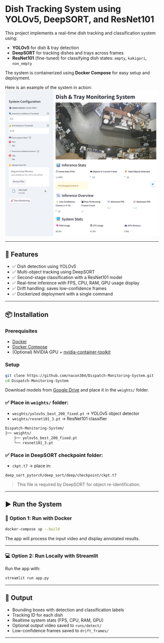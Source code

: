 # Dish Tracking System using YOLOv5, DeepSORT, and ResNet101

This project implements a real-time dish tracking and classification system using:

- **YOLOv5** for dish & tray detection
- **DeepSORT** for tracking dishes and trays across frames
- **ResNet101** (fine-tuned) for classifying dish states: `empty`, `kakigori`, `non_empty`

The system is containerized using **Docker Compose** for easy setup and deployment.

Here is an example of the system in action:
![Dish Tracking Screenshot](screenshot.png)

---

## 🚀 Features

- ✅ Dish detection using YOLOv5
- ✅ Multi-object tracking using DeepSORT
- ✅ Second-stage classification with a ResNet101 model
- ✅ Real-time inference with FPS, CPU, RAM, GPU usage display
- ✅ Drift handling: saves low-confidence frames
- ✅ Dockerized deployment with a single command

---

## 📦 Installation

### Prerequisites

- [Docker](https://docs.docker.com/get-docker/)
- [Docker Compose](https://docs.docker.com/compose/install/)
- (Optional) NVIDIA GPU + [nvidia-container-toolkit](https://docs.nvidia.com/datacenter/cloud-native/container-toolkit/install-guide.html)

### Setup

```bash
git clone https://github.com/nacon304/Dispatch-Monitoring-System.git
cd Dispatch-Monitoring-System
```

Download models from [Google Drive](https://drive.google.com/drive/folders/1vaO-CN56M2cj_AeNe5R-ZRK0PNIO289n?usp=sharing) and place it in the `weights/` folder.

### ✅ Place in `weights/` folder:

- `weights/yolov5s_best_200_fixed.pt` → YOLOv5 object detector
- `weights/resnet101_3.pt` → ResNet101 classifier

```
Dispatch-Monitoring-System/
├── weights/
    ├── yolov5s_best_200_fixed.pt
    └── resnet101_3.pt
```

### ✅ Place in DeepSORT checkpoint folder:

- `ckpt.t7` → place in:

```
deep_sort_pytorch/deep_sort/deep/checkpoint/ckpt.t7
```

> This file is required by DeepSORT for object re-identification.

---

## ▶️ Run the System

### 🐳 Option 1: Run with Docker

```bash
docker-compose up --build
```

The app will process the input video and display annotated results.

---

### 💻 Option 2: Run Locally with Streamlit

Run the app with:

```bash
streamlit run app.py
```

---

## 🧪 Output

- Bounding boxes with detection and classification labels
- Tracking ID for each dish
- Realtime system stats (FPS, CPU, RAM, GPU)
- Optional output video saved to `runs/detect/`
- Low-confidence frames saved to `drift_frames/`

---
